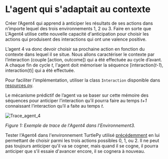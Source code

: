 # L'agent qui s'adaptait au contexte

Créer l’Agent4 qui apprend à anticiper les résultats de ses actions dans n’importe lequel des trois environnements 1, 2 ou 3. Faire en sorte que L'Agent4 utilise cette nouvelle capacité d'anticipation pour choisir les actions qui produisent des interactions qui ont une valence positive.

L’agent 4 va donc devoir choisir sa prochaine action en fonction du contexte dans lequel il se situe.
Nous allons caractériser le contexte par l’interaction (couple [action, outcome]) qui a été effectuée au cycle d’avant. 
A chaque fin de cycle _t_, l'agent doit mémoriser la séquence [interaction(_t-1_), interaction(_t_)] qui a été effectuée.

Pour faciliter l'implémentation, utiliser la class `Interaction` disponible dans [resources.py](https://github.com/OlivierGeorgeon/TestROS/blob/master/resources.py).

Le mécanisme prédictif de l’agent va se baser sur cette mémoire des séquences pour anticiper l’interaction qu’il pourra faire au temps _t+1_ connaissant l’interaction qu’il a faite au temps _t_.

![Trace_agent_4](https://user-images.githubusercontent.com/11695651/142997477-f6fe1338-f097-454e-aa56-42f36c7d1844.PNG)

_Figure 1: Exemple de trace de l'Agent4 dans l'Environnement3._

Tester l'Agent4 dans l'environnement TurtlePy utilisé [précédemment](Agent-3) en lui permettant de choisir parmi les trois actions possibles 0, 1, ou 2. Il ne peut pas toujours anticiper qu'il va se cogner, mais quand il se cogne, il pourra anticiper que s'il essaie d'avancer encore, il se cognera à nouveau. 